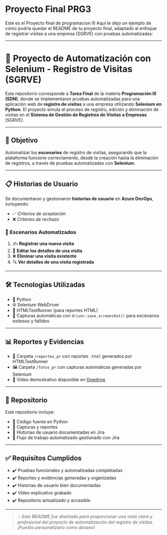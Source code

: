 # Proyecto Final PRG3
Este es el Proyecto final de programacion III Aquí te dejo un ejemplo de cómo podría quedar el README de tu proyecto final, adaptado al enfoque de registrar visitas a una empresa (SGRVE) con pruebas automatizadas:

---

# 🎯 Proyecto de Automatización con Selenium - Registro de Visitas (SGRVE)

Este repositorio corresponde a **Tarea Final** de la materia **Programación III (SDN)**, donde se implementaron pruebas automatizadas para una aplicación web de **registro de visitas** a una empresa utilizando **Selenium en Python**. El proyecto simula el proceso de registro, edición y eliminación de visitas en el **Sistema de Gestión de Registros de Visitas a Empresas** (SGRVE).

---

## 🌟 Objetivo
Automatizar los **escenarios** de registro de visitas, asegurando que la plataforma funcione correctamente, desde la creación hasta la eliminación de registros, a través de pruebas automatizadas con **Selenium**.

---

## 📋 Historias de Usuario
Se documentaron y gestionaron **historias de usuario** en **Azure DevOps**, incluyendo:

- ✅ *Criterios de aceptación*
- ❌ *Criterios de rechazo*

### 🔁 Escenarios Automatizados

1. ✍️ **Registrar una nueva visita**
2. 📝 **Editar los detalles de una visita**
3. ❌ **Eliminar una visita existente**
4. 🔍 **Ver detalles de una visita registrada**

---

## 🛠️ Tecnologías Utilizadas

- 🐍 Python 
- 🌐 Selenium WebDriver
- 📄 HTMLTestRunner (para reportes HTML)
- 📸 Capturas automáticas con `driver.save_screenshot()` para escenarios exitosos y fallidos

---

## 📊 Reportes y Evidencias

- 📁 Carpeta `/reportes_pr` con reportes `.html` generados por HTMLTestRunner
- 🖼️ Carpeta `/fotos_pr` con capturas automáticas generadas por Selenium
- 🎥 Video demostrativo disponible en [Onedrive]()

---

## 📂 Repositorio

Este repositorio incluye:

- 📌 Código fuente en Python
- 🧾 Capturas y reportes
- 📝 Historias de usuario documentadas en Jira
- 🔁 Flujo de trabajo automatizado gestionado con Jira

---

## ✅ Requisitos Cumplidos

- ✔️ Pruebas funcionales y automatizadas completadas
- ✔️ Reportes y evidencias generadas y organizadas
- ✔️ Historias de usuario bien documentadas
- ✔️ Video explicativo grabado
- ✔️ Repositorio actualizado y accesible

---

> 💡 *Este README fue diseñado para proporcionar una vista clara y profesional del proyecto de automatización del registro de visitas. ¡Puedes personalizarlo como desees!*
